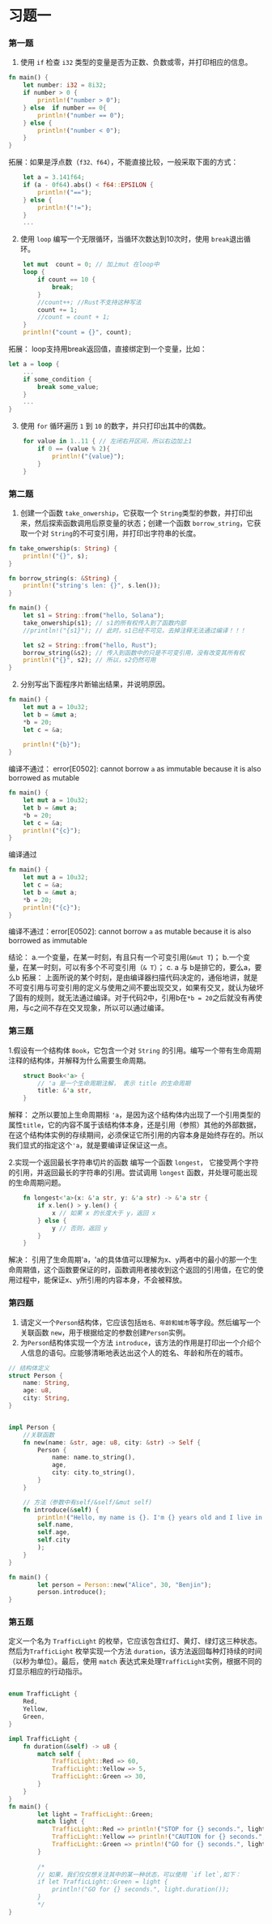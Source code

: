 # 习题一
### 第一题
1. 使用 `if` 检查 `i32` 类型的变量是否为正数、负数或零，并打印相应的信息。
```Rust
fn main() {
    let number: i32 = 8i32;
    if number > 0 {
        println!("number > 0");
    } else  if number == 0{
        println!("number == 0");
    } else {
        println!("number < 0");
    }
}
```
拓展：如果是浮点数（`f32、f64`），不能直接比较，一般采取下面的方式：
```Rust
    let a = 3.141f64;
    if (a - 0f64).abs() < f64::EPSILON {
        println!("==");
    } else {
        println!("!=");
    }
    ...
```


2. 使用 `loop` 编写一个无限循环，当循环次数达到10次时，使用 `break`退出循环。
```Rust
    let mut  count = 0; // 加上mut 在loop中
    loop {
        if count == 10 {
            break;
        }
        //count++; //Rust不支持这种写法
        count += 1;
        //count = count + 1;
    }
    println!("count = {}", count);
```
拓展： loop支持用break返回值，直接绑定到一个变量，比如：
```Rust
let a = loop {
    ...
    if some_condition {
        break some_value;
    }
    ...
}
```

3. 使用 `for` 循环遍历 `1` 到 `10` 的数字，并只打印出其中的偶数。

```Rust
    for value in 1..11 { // 左闭右开区间，所以右边加上1
        if 0 == (value % 2){
            println!("{value}");
        }
    }
```

### 第二题
1. 创建一个函数 `take_onwership`，它获取一个 `String`类型的参数，并打印出来，然后探索函数调用后原变量的状态；创建一个函数 `borrow_string`，它获取一个对 `String`的不可变引用，并打印出字符串的长度。
```Rust
fn take_onwership(s: String) {
    println!("{}", s);
}

fn borrow_string(s: &String) {
    println!("string's len: {}", s.len());
}

fn main() {
    let s1 = String::from("hello, Solana");
    take_onwership(s1); // s1的所有权传入到了函数内部
    //println!("{s1}"); // 此时，s1已经不可见，去掉注释无法通过编译！！！

    let s2 = String::from("hello, Rust");
    borrow_string(&s2); // 传入到函数中的只是不可变引用，没有改变其所有权
    println!("{}", s2); // 所以，s2仍然可用
}

```


2. 分别写出下面程序片断输出结果，并说明原因。
```Rust 
fn main() {
    let mut a = 10u32;
    let b = &mut a;
    *b = 20;
    let c = &a;
    
    println!("{b}"); 
}
```
编译不通过： error[E0502]: cannot borrow `a` as immutable because it is also borrowed as mutable

```Rust
fn main() {
    let mut a = 10u32;
    let b = &mut a;
    *b = 20;
    let c = &a;
    println!("{c}"); 
}
```
编译通过


```Rust
fn main() {
    let mut a = 10u32;
    let c = &a; 
    let b = &mut a;
    *b = 20;
    println!("{c}");
}
```
编译不通过：error[E0502]: cannot borrow `a` as mutable because it is also borrowed as immutable


结论：
a.一个变量，在某一时刻，有且只有一个可变引用(`&mut T`)；
b.一个变量，在某一时刻，可以有多个不可变引用（`& T`）；
c. a 与 b是排它的，要么a，要么b
拓展： 上面所说的某个时刻，是由编译器扫描代码决定的，通俗地讲，就是不可变引用与可变引用的定义与使用之间不要出现交叉，如果有交叉，就认为破坏了固有的规则，就无法通过编译。对于代码2中，引用b在`*b = 20`之后就没有再使用，与c之间不存在交叉现象，所以可以通过编译。

### 第三题
1.假设有一个结构体 `Book`，它包含一个对 `String` 的引用。编写一个带有生命周期注释的结构体，并解释为什么需要生命周期。

```Rust
    struct Book<'a> {
        // 'a 是一个生命周期注解， 表示 title 的生命周期
        title: &'a str,
    }
```
解释： 之所以要加上生命周期标 `'a`，是因为这个结构体内出现了一个引用类型的属性`title`，它的内容不属于该结构体本身，还是引用（参照）其他的外部数据，在这个结构体实例的存续期间，必须保证它所引用的内容本身是始终存在的。所以我们显式的指定这个`'a`，就是要编译证保证这一点。

2.实现一个返回最长字符串切片的函数
编写一个函数 `longest`， 它接受两个字符的引用，并返回最长的字符串的引用。尝试调用 `longest` 函数，并处理可能出现的生命周期问题。

```Rust
    fn longest<'a>(x: &'a str, y: &'a str) -> &'a str {
        if x.len() > y.len() {
            x // 如果 x 的长度大于 y，返回 x
        } else {
            y // 否则，返回 y
        }
    }
```
解决： 引用了生命周期'a，'a的具体值可以理解为x、y两者中的最小的那一个生命周期值，这个函数要保证的时，函数调用者接收到这个返回的引用值，在它的使用过程中，能保证x、y所引用的内容本身，不会被释放。


### 第四题
1. 请定义一个`Person`结构体，它应该包括`姓名、年龄和城市`等字段。然后编写一个关联函数 `new`，用于根据给定的参数创建`Person`实例。
2. 为`Person`结构体实现一个方法 `introduce`，该方法的作用是打印出一个介绍个人信息的语句。应能够清晰地表达出这个人的姓名、年龄和所在的城市。

```Rust
// 结构体定义
struct Person {
    name: String,
    age: u8,
    city: String,
}


impl Person {
    //关联函数
    fn new(name: &str, age: u8, city: &str) -> Self {
        Person {
            name: name.to_string(),
            age,
            city: city.to_string(),
        }
    }

    // 方法（参数中有self/&self/&mut self)
    fn introduce(&self) {
        println!("Hello, my name is {}. I'm {} years old and I live in {}. ",
        self.name,
        self.age,
        self.city
        );
    }
}

fn main() {
        let person = Person::new("Alice", 30, "Benjin");
        person.introduce();
}

```



### 第五题
定义一个名为 `TrafficLight` 的枚举，它应该包含红灯、黄灯、绿灯这三种状态。然后为`TrafficLight` 枚举实现一个方法 `duration`，该方法返回每种灯持续的时间（以秒为单位）。最后，使用 `match` 表达式来处理`TrafficLight`实例，根据不同的灯显示相应的行动指示。

```Rust

enum TrafficLight {
    Red,
    Yellow,
    Green,
}

impl TrafficLight {
    fn duration(&self) -> u8 {
        match self {
            TrafficLight::Red => 60,
            TrafficLight::Yellow => 5,
            TrafficLight::Green => 30,
        }
    }
}
fn main() {
        let light = TrafficLight::Green;
        match light {
            TrafficLight::Red => println!("STOP for {} seconds.", light.duration()),
            TrafficLight::Yellow => println!("CAUTION for {} seconds.", light.duration()),
            TrafficLight::Green => println!("GO for {} seconds.", light.duration()),
        }
        
        /*
        // 如果，我们仅仅想关注其中的某一种状态，可以使用 `if let`,如下：
        if let TrafficLight::Green = light {
            println!("GO for {} seconds.", light.duration());
        }
        */
}
```